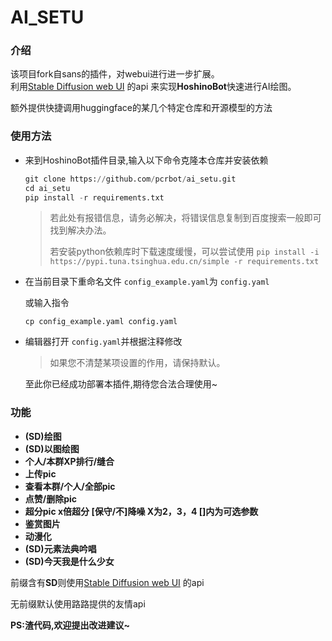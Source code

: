 # AI_SETU


### **介绍**
该项目fork自sans的插件，对webui进行进一步扩展。  
利用[Stable Diffusion web UI](https://github.com/AUTOMATIC1111/stable-diffusion-webui) 的api 来实现**HoshinoBot**快速进行AI绘图。

额外提供快捷调用huggingface的某几个特定仓库和开源模型的方法

### 使用方法

- 来到HoshinoBot插件目录,输入以下命令克隆本仓库并安装依赖

  ```python
  git clone https://github.com/pcrbot/ai_setu.git
  cd ai_setu
  pip install -r requirements.txt
  ```

  > 若此处有报错信息，请务必解决，将错误信息复制到百度搜索一般即可找到解决办法。
  >
  > 若安装python依赖库时下载速度缓慢，可以尝试使用 `pip install -i https://pypi.tuna.tsinghua.edu.cn/simple -r requirements.txt`
  >
- 在当前目录下重命名文件 `config_example.yaml`为 `config.yaml`

  或输入指令

  ```
  cp config_example.yaml config.yaml
  ```
- 编辑器打开 `config.yaml`并根据注释修改

  > 如果您不清楚某项设置的作用，请保持默认。
  >

    至此你已经成功部署本插件,期待您合法合理使用~

### 功能

* **(SD)绘图**
* **(SD)以图绘图**
* **个人/本群XP排行/缝合**
* **上传pic**
* **查看本群/个人/全部pic**
* **点赞/删除pic**
* **超分pic x倍超分 [保守/不]降噪   X为2，3，4   []内为可选参数**
* **鉴赏图片**
* **动漫化**
* **(SD)元素法典吟唱**
* **(SD)今天我是什么少女**

前缀含有**SD**则使用[Stable Diffusion web UI](https://github.com/AUTOMATIC1111/stable-diffusion-webui) 的api

无前缀默认使用路路提供的友情api

**PS:渣代码,欢迎提出改进建议~**
